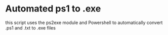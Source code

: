 # Automated ps1 to .exe
 this script uses the ps2exe module and Powershell to automatically convert .ps1 and .txt to .exe files
